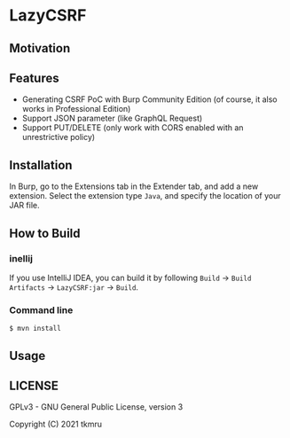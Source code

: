 # LazyCSRF

## Motivation

## Features

- Generating CSRF PoC with Burp Community Edition (of course, it also works in Professional Edition)
- Support JSON parameter (like GraphQL Request)
- Support PUT/DELETE (only work with CORS enabled with an unrestrictive policy)

## Installation

In Burp, go to the Extensions tab in the Extender tab, and add a new extension. Select the extension type `Java`, and specify the location of your JAR file.

## How to Build
### inellij

If you use IntelliJ IDEA, you can build it by following `Build` -> `Build Artifacts` -> `LazyCSRF:jar` -> `Build`.

### Command line

```
$ mvn install
```

## Usage


## LICENSE

GPLv3 - GNU General Public License, version 3

Copyright (C) 2021 tkmru
